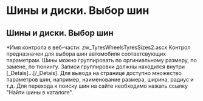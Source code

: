 ﻿---
description: 2.4.7
---
# Шины и диски. Выбор шин
## Шины и диски. Выбор шин
*Имя контрола в веб-части: zw_TyresWheelsTyresSizes2.ascx
Контрол предназначен для выбора шин автомобиля соответсвующих параметрам.
Шины можно группировать по оргиниальному размеру, по замене, по тюнингу. Записи группировки должны находится внутри [_Detais]...[/_Detais]. 
Для вывода на странице доступно множество параметров шин, например, наименование размера, ширина, радиус и т.д.
Для перехода к поиску шин на сайте необходимо нажать ссылку "Найти шины в каталоге".
